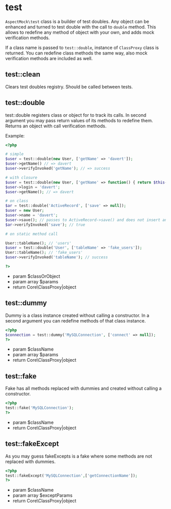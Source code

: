 # test

`AspectMock\test` class is a builder of test doubles.
Any object can be enhanced and turned to test double with the call to `double` method.
This allows to redefine any method of object with your own, and adds mock verification methods.

If a class name is passed to `test::double`, instance of `ClassProxy` class is returned.
You can redefine class methods the same way, also mock verification methods are included as well.


## test::clean


Clears test doubles registry.
Should be called between tests.


## test::double


test::double registers class or object for to track its calls.
In second argument you may pass return values of its methods to redefine them.
Returns an object with call verification methods.

Example:

``` php
<?php

# simple
$user = test::double(new User, ['getName' => 'davert']);
$user->getName() // => davert
$user->verifyInvoked('getName'); // => success

# with closure
$user = test::double(new User, ['getName' => function() { return $this->login; }]);
$user->login = 'davert';
$user->getName(); // => davert

# on class
$ar = test::double('ActiveRecord', ['save' => null]);
$user = new User;
$user->name = 'davert';
$user->save(); // passes to ActiveRecord->save() and does not insert any SQL.
$ar->verifyInvoked('save'); // true

# on static method call

User::tableName(); // 'users'
$user = test::double('User', ['tableName' => 'fake_users']);
User::tableName(); // 'fake_users'
$user->verifyInvoked('tableName'); // success

?>
```

 * param $classOrObject
 * param array $params
 * return Core\ClassProxy|object


## test::dummy


Dummy is a class instance created without calling a constructor.
In a second argument you can redefine methods of that class instance.

``` php
<?php
$connection = test::dummy('MySQLConnection', ['connect' => null]);
?>
```

 * param $className
 * param array $params
 * return Core\ClassProxy|object


## test::fake


Fake has all methods replaced with dummies and created without calling a constructor.

``` php
<?php
test::fake('MySQLConnection');
?>
```

 * param $className
 * return Core\ClassProxy|object


## test::fakeExcept


As you may guess fakeExcepts is a fake where some methods are not replaced with dummies.

``` php
<?php
test::fakeExcept('MySQLConnection',['getConnectionName']);
?>
```

 * param $className
 * param array $exceptParams
 * return Core\ClassProxy|object
